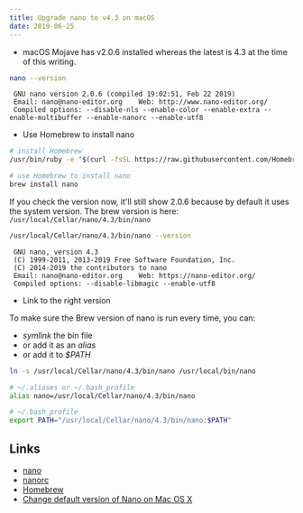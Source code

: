 ```yaml
---
title: Upgrade nano to v4.3 on macOS
date: 2019-06-25
---
```


- macOS Mojave has v2.0.6 installed whereas the latest is 4.3 at the time of this writing.

```bash
nano --version
```

```
 GNU nano version 2.0.6 (compiled 19:02:51, Feb 22 2019)
 Email: nano@nano-editor.org	Web: http://www.nano-editor.org/
 Compiled options: --disable-nls --enable-color --enable-extra --enable-multibuffer --enable-nanorc --enable-utf8
```

- Use Homebrew to install nano

```bash
# install Homebrew
/usr/bin/ruby -e "$(curl -fsSL https://raw.githubusercontent.com/Homebrew/install/master/install)"

# use Homebrew to install nano
brew install nano
```

If you check the version now, it'll still show 2.0.6 because by default it uses the system version. The brew version is here: `/usr/local/Cellar/nano/4.3/bin/nano`

```bash
/usr/local/Cellar/nano/4.3/bin/nano --version
```

```
 GNU nano, version 4.3
 (C) 1999-2011, 2013-2019 Free Software Foundation, Inc.
 (C) 2014-2019 the contributors to nano
 Email: nano@nano-editor.org	Web: https://nano-editor.org/
 Compiled options: --disable-libmagic --enable-utf8
```

- Link to the right version

To make sure the Brew version of nano is run every time, you can:

- _symlink_ the bin file
- or add it as an _alias_
- or add it to _\$PATH_

```bash
ln -s /usr/local/Cellar/nano/4.3/bin/nano /usr/local/bin/nano
```

```bash
# ~/.aliases or ~/.bash_profile
alias nano=/usr/local/Cellar/nano/4.3/bin/nano
```

```bash
# ~/.bash_profile
export PATH="/usr/local/Cellar/nano/4.3/bin/nano:$PATH"
```

## Links

- [nano](https://www.nano-editor.org/)
- [nanorc](https://www.nano-editor.org/dist/v2.1/nanorc.5.html)
- [Homebrew](https://brew.sh/)
- [Change default version of Nano on Mac OS X](https://superuser.com/a/1274881/151497)
